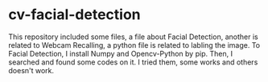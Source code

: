 # cv-facial-detection
This repository included some files, a file about Facial Detection, another is related to Webcam Recalling, a python file is related to labling the image. 
To Facial Detection, I install Numpy and Opencv-Python by pip. Then, I searched and found some codes on it. I tried them, some works and others doesn't work. 
